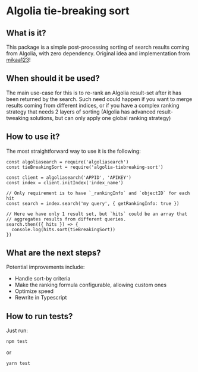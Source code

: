 # Algolia tie-breaking sort

## What is it?

This package is a simple post-processing sorting of search results coming from
Algolia, with zero dependency.
Original idea and implementation from [mikaa123](https://github.com/mikaa123)!

## When should it be used?

The main use-case for this is to re-rank an Algolia result-set after it has
been returned by the search.
Such need could happen if you want to merge results coming from different
indices, or if you have a complex ranking strategy that needs 2 layers of
sorting (Algolia has advanced result-tweaking solutions, but can only apply
one global ranking strategy)

## How to use it?

The most straightforward way to use it is the following:
```
const algoliasearch = require('algoliasearch')
const tieBreakingSort = require('algolia-tiebreaking-sort')

const client = algoliasearch('APPID', 'APIKEY')
const index = client.initIndex('index_name')

// Only requirement is to have `_rankingInfo` and `objectID` for each hit
const search = index.search('my query', { getRankingInfo: true })

// Here we have only 1 result set, but `hits` could be an array that
// aggregates results from different queries.
search.then(({ hits }) => {
  console.log(hits.sort(tieBreakingSort))
})
```

## What are the next steps?

Potential improvements include:
- Handle sort-by criteria
- Make the ranking formula configurable, allowing custom ones
- Optimize speed
- Rewrite in Typescript

## How to run tests?

Just run:
```
npm test
```
or
```
yarn test
```
